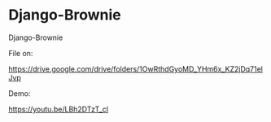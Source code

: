 # Django-Brownie
Django-Brownie

File on:

https://drive.google.com/drive/folders/1OwRthdGyoMD_YHm6x_KZ2jDq71elJvp

Demo:

https://youtu.be/LBh2DTzT_cI
